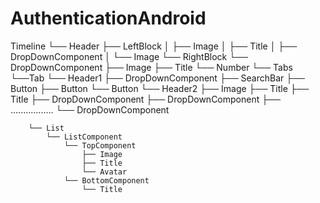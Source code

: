 # AuthenticationAndroid

Timeline
└── Header
    ├── LeftBlock
    │   ├── Image
    │   ├── Title
    │   ├── DropDownComponent
    │   └── Image
    └── RightBlock
        └── DropDownComponent
            ├── Image
            ├── Title
	        └── Number
└── Tabs
	 └──Tab
	    └── Header1
	        ├── DropDownComponent
	        ├── SearchBar
	        ├── Button
	        ├── Button
	        └── Button
        └── Header2
	        ├── Image
	        ├── Title
	        ├── Title
	        ├── DropDownComponent
	        ├── DropDownComponent
			├── .................
			└── DropDownComponent
			
        └── List
	        └── ListComponent
				└── TopComponent
				    ├── Image
				    ├── Title
				    └── Avatar
				└── BottomComponent		
		            └── Title

